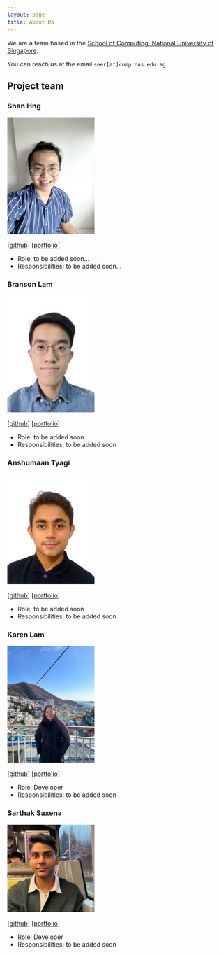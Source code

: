 ```yaml
---
layout: page
title: About Us
---
```


We are a team based in the [School of Computing, National University of Singapore](http://www.comp.nus.edu.sg).

You can reach us at the email `seer[at]comp.nus.edu.sg`

## Project team

### Shan Hng

<img src="images/shanhng.png" width="200px">

[[github](https://github.com/shanhng)]
[[portfolio](team/shanhng.md)]

* Role: to be added soon...
* Responsibilities: to be added soon...

### Branson Lam

<img src="images/bransonlj.png" width="200px">

[[github](http://github.com/bransonlj)]
[[portfolio](team/bransonlj.md)]

* Role: to be added soon
* Responsibilities: to be added soon

### Anshumaan Tyagi

<img src="images/anshumaantgi.png" width="200px">

[[github](http://github.com/anshumaantgi)] [[portfolio](team/anshumaantgi.md)]

* Role: to be added soon
* Responsibilities: to be added soon

### Karen Lam

<img src="images/karen-lam.png" width="200px">

[[github](https://github.com/Karen-Lam)]
[[portfolio](team/karen-lam.md)]

* Role: Developer
* Responsibilities: to be added soon

### Sarthak Saxena

<img src="images/sarthak181.png" width="200px">

[[github](http://github.com/sarthak181)]
[[portfolio](team/sarthak181.md)]

* Role: Developer
* Responsibilities: to be added soon
